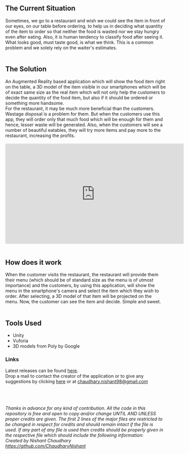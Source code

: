<body>
<h2>The Current Situation</h2>
Sometimes, we go to a restaurant and wish we could see the item in front of our eyes, on our table before ordering, to help us in deciding what quantity of the item to order so that neither the food is wasted nor we stay hungry even after eating. Also, it is human tendency to classify food after seeing it. What looks good, must taste good, is what we think. This is a common problem and we solely rely on the waiter's estimates.
<br><br><h2>The Solution</h2>
An Augmented Reality based application which will show the food item right on the table, a 3D model of the item visible in our smartphones which will be of exact same size as the real item which will not only help the customers to decide the quantity of the food item, but also if it should be ordered or something more handsome.
<br>For the restaurant, it may be much more beneficial than the customers. Wastage disposal is a problem for them. But when the customers use this app, they will order only that much food which will be enough for them and hence, lesser waste will be generated. Also, when the customers will see a number of beautiful eatables, they will try more items and pay more to the restaurant, increasing the profits.
<br><br><iframe width="560" height="315" src="https://www.youtube.com/embed/l8B8Auj4PYw" frameborder="0" allow="accelerometer; autoplay; encrypted-media; gyroscope; picture-in-picture" allowfullscreen></iframe>
<br><br><h2>How does it work</h2>
When the customer visits the restaurant, the restaurant will provide them their menu (which should be of standard size as the menu is of utmost importance) and the customers, by using this application, will show the menu in the smartphone's camera and select the item which they wish to order. After selecting, a 3D model of that item will be projected on the menu. Now, the customer can see the item and decide. Simple and sweet.
<br><br><h2>Tools Used</h2>
<ul>
  <li>Unity</li>
  <li>Vuforia</li>
  <li>3D models from Poly by Google</li>
</ul>
<h3>Links</h3>
Latest releases can be found <a href="https://github.com/ChaudharyNishant/Tilted-AR-Restaurant-App/releases" target="_blank">here</a>.
<br>Drop a mail to contact the creator of the application or to give any suggestions by clicking <a href="mailto:chaudhary.nishant98@gmail.com?Subject=Regarding%20Tilted%20AR%20Restaurant%20from%20GitHub" target="_top">here</a> or at <a href="mailto:chaudhary.nishant98@gmail.com?Subject=Regarding%20Tilted%20AR%20Restaurant%20from%20GitHub" target="_top">chaudhary.nishant98@gmail.com</a>

<br><br><h6><i>Thanks in advance for any kind of contribution. All the code in this repository is free and open to copy and/or change UNTIL AND UNLESS proper credits are given. The first 2 lines of the major files are restricted to be changed in respect for credits and should remain intact if the file is used. If any part of any file is used then credits should be properly given in the respective file which should include the following information:
<br>Created by Nishant Chaudhary
<br>https://github.com/ChaudharyNishant</i></h6>
</body>
